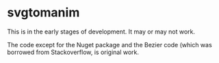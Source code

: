# svgtomanim

This is in the early stages of development. It may or may not work.

The code except for the Nuget package and the Bezier code (which was borrowed from Stackoverflow, is original work.

